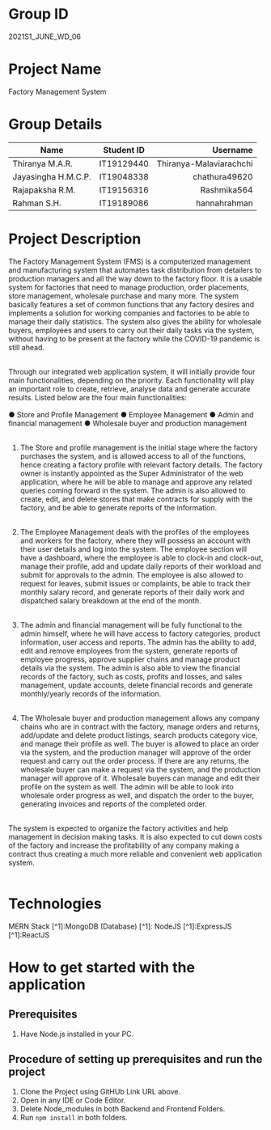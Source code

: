 # Group ID
2021S1_JUNE_WD_06

# Project Name
Factory Management System 

# Group Details 

| Name                | Student ID    | Username                    |
| --------------------|:-------------:| ---------------------------:|
| Thiranya M.A.R.     | IT19129440    | Thiranya-Malaviarachchi     |
| Jayasingha H.M.C.P. | IT19048338    | chathura49620               |
| Rajapaksha R.M.     | IT19156316    | Rashmika564                 |
| Rahman S.H.         | IT19189086    | hannahrahman                |

# Project Description 
The Factory Management System (FMS) is a computerized management and manufacturing system that automates task distribution from detailers to production managers and all the way down to the factory floor. It is a usable system for factories that need to manage production, order placements, store management, wholesale purchase and many more. The system basically features a set of common functions that any factory desires and implements a solution for working companies and factories to be able to manage their daily statistics. The system also gives the ability for wholesale buyers, employees and users to carry out their daily tasks via the system, without having to be present at the factory while the COVID-19 pandemic is still ahead.<br/><br/>

Through our integrated web application system, it will initially provide four main functionalities, depending on the priority. Each functionality will play an important role to create, retrieve, analyse data and generate accurate results.  Listed below are the four main functionalities:<br/><br/>
●	Store and Profile Management
●	Employee Management
●	 Admin and financial management
●	 Wholesale buyer and production management<br/><br/>

1. The Store and profile management is the initial stage where the factory purchases the system, and is allowed access to all of the functions, hence creating a factory profile with relevant factory details. The factory owner is instantly appointed as the Super Administrator of the web application, where he will be able to manage and approve any related queries coming forward in the system. The admin is also allowed to create, edit, and delete stores that make contracts for supply with the factory, and be able to generate reports of the information.<br/><br/>

2. The Employee Management deals with the profiles of the employees and workers for the factory, where they will possess an account with their user details and log into the system. The employee section will have a dashboard, where the employee is able to clock-in and clock-out, manage their profile, add and update daily reports of their workload and submit for approvals to the admin. The employee is also allowed to request for leaves, submit issues or complaints, be able to track their monthly salary record, and generate reports of their daily work and dispatched salary breakdown at the end of the month.<br/><br/>

3. The admin and financial management will be fully functional to the admin himself, where he will have access to factory categories, product information, user access and reports. The admin has the ability to add, edit and remove employees from the system, generate reports of employee progress, approve supplier chains and manage product details via the system. The admin is also able to view the financial records of the factory, such as costs, profits and losses, and sales management, update accounts, delete financial records and generate monthly/yearly records of the information.<br/><br/>

4. The Wholesale buyer and production management allows any company chains who are in contract with the factory, manage orders and returns, add/update and delete product listings, search products category vice, and manage their profile as well. The buyer is allowed to place an order via the system, and the production manager will approve of the order request and carry out the order process. If there are any returns, the wholesale buyer can make a request via the system, and the production manager will approve of it. Wholesale buyers can manage and edit their profile on the system as well. The admin will be able to look into wholesale order progress as well, and dispatch the order to the buyer, generating invoices and reports of the completed order.<br/><br/>

The system is expected to organize the factory activities and help management in decision making tasks. It is also expected to cut down costs of the factory and increase the profitability of any company making a contract thus creating a much more reliable and convenient web application system.<br/><br/>

# Technologies

MERN Stack 
    [^1]:MongoDB (Database)
    [^1]: NodeJS 
    [^1]:ExpressJS
    [^1]:ReactJS

# How to get started with the application

## Prerequisites
1. Have Node.js installed in your PC.  

## Procedure of setting up prerequisites and run the project

1. Clone the Project using GitHUb Link URL above. 
2. Open in any IDE or Code Editor.
3. Delete Node_modules in both Backend and Frontend Folders.
4. Run ```npm install``` in both folders.

